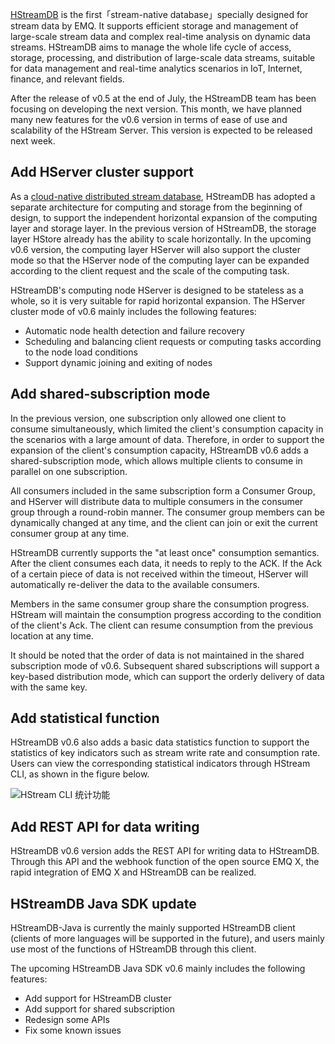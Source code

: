 [HStreamDB](https://hstream.io) is the first「stream-native database」specially designed for stream data by EMQ. It supports efficient storage and management of large-scale stream data and complex real-time analysis on dynamic data streams. HStreamDB aims to manage the whole life cycle of access, storage, processing, and distribution of large-scale data streams, suitable for data management and real-time analytics scenarios in IoT, Internet, finance, and relevant fields.

After the release of v0.5 at the end of July, the HStreamDB team has been focusing on developing the next version. This month, we have planned many new features for the v0.6 version in terms of ease of use and scalability of the HStream Server. This version is expected to be released next week.

## Add HServer cluster support

As a [cloud-native distributed stream database](https://hstream.io), HStreamDB has adopted a separate architecture for computing and storage from the beginning of design, to support the independent horizontal expansion of the computing layer and storage layer. In the previous version of HStreamDB, the storage layer HStore already has the ability to scale horizontally. In the upcoming v0.6 version, the computing layer HServer will also support the cluster mode so that the HServer node of the computing layer can be expanded according to the client request and the scale of the computing task.

HStreamDB's computing node HServer is designed to be stateless as a whole, so it is very suitable for rapid horizontal expansion. The HServer cluster mode of v0.6 mainly includes the following features:

- Automatic node health detection and failure recovery
- Scheduling and balancing client requests or computing tasks according to the node load conditions
- Support dynamic joining and exiting of nodes

## Add shared-subscription mode

In the previous version, one subscription only allowed one client to consume simultaneously, which limited the client's consumption capacity in the scenarios with a large amount of data. Therefore, in order to support the expansion of the client's consumption capacity, HStreamDB v0.6 adds a shared-subscription mode, which allows multiple clients to consume in parallel on one subscription.

All consumers included in the same subscription form a Consumer Group, and HServer will distribute data to multiple consumers in the consumer group through a round-robin manner. The consumer group members can be dynamically changed at any time, and the client can join or exit the current consumer group at any time.

HStreamDB currently supports the "at least once" consumption semantics. After the client consumes each data, it needs to reply to the ACK. If the Ack of a certain piece of data is not received within the timeout, HServer will automatically re-deliver the data to the available consumers.

Members in the same consumer group share the consumption progress. HStream will maintain the consumption progress according to the condition of the client's Ack. The client can resume consumption from the previous location at any time.

It should be noted that the order of data is not maintained in the shared subscription mode of v0.6. Subsequent shared subscriptions will support a key-based distribution mode, which can support the orderly delivery of data with the same key.

## Add statistical function

HStreamDB v0.6 also adds a basic data statistics function to support the statistics of key indicators such as stream write rate and consumption rate. Users can view the corresponding statistical indicators through HStream CLI, as shown in the figure below.

![HStream CLI 统计功能](https://static.emqx.net/images/d4dd69dd47f47163f028154245833913.png)

## Add REST API for data writing

HStreamDB v0.6 version adds the REST API for writing data to HStreamDB. Through this API and the webhook function of the open source EMQ X, the rapid integration of EMQ X and HStreamDB can be realized.

## HStreamDB Java SDK update

HStreamDB-Java is currently the mainly supported HStreamDB client (clients of more languages will be supported in the future), and users mainly use most of the functions of HStreamDB through this client.

The upcoming HStreamDB Java SDK v0.6 mainly includes the following features:

- Add support for HStreamDB cluster
- Add support for shared subscription
- Redesign some APIs
- Fix some known issues
